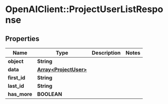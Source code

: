 # OpenAIClient::ProjectUserListResponse

## Properties
Name | Type | Description | Notes
------------ | ------------- | ------------- | -------------
**object** | **String** |  | 
**data** | [**Array&lt;ProjectUser&gt;**](ProjectUser.md) |  | 
**first_id** | **String** |  | 
**last_id** | **String** |  | 
**has_more** | **BOOLEAN** |  | 

